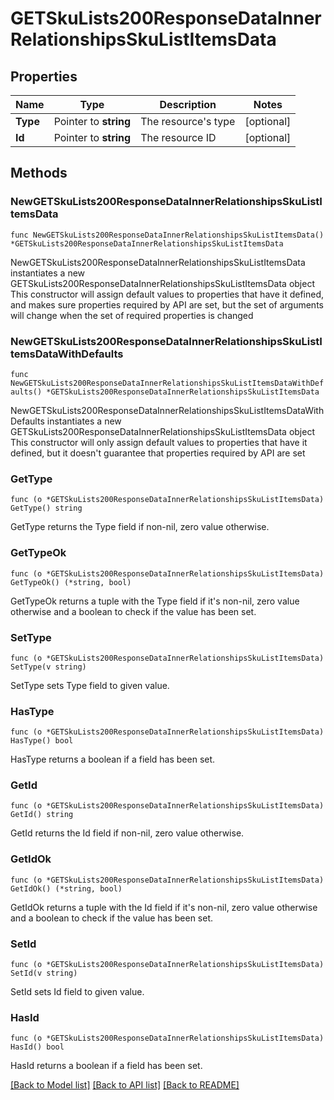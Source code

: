 # GETSkuLists200ResponseDataInnerRelationshipsSkuListItemsData

## Properties

Name | Type | Description | Notes
------------ | ------------- | ------------- | -------------
**Type** | Pointer to **string** | The resource&#39;s type | [optional] 
**Id** | Pointer to **string** | The resource ID | [optional] 

## Methods

### NewGETSkuLists200ResponseDataInnerRelationshipsSkuListItemsData

`func NewGETSkuLists200ResponseDataInnerRelationshipsSkuListItemsData() *GETSkuLists200ResponseDataInnerRelationshipsSkuListItemsData`

NewGETSkuLists200ResponseDataInnerRelationshipsSkuListItemsData instantiates a new GETSkuLists200ResponseDataInnerRelationshipsSkuListItemsData object
This constructor will assign default values to properties that have it defined,
and makes sure properties required by API are set, but the set of arguments
will change when the set of required properties is changed

### NewGETSkuLists200ResponseDataInnerRelationshipsSkuListItemsDataWithDefaults

`func NewGETSkuLists200ResponseDataInnerRelationshipsSkuListItemsDataWithDefaults() *GETSkuLists200ResponseDataInnerRelationshipsSkuListItemsData`

NewGETSkuLists200ResponseDataInnerRelationshipsSkuListItemsDataWithDefaults instantiates a new GETSkuLists200ResponseDataInnerRelationshipsSkuListItemsData object
This constructor will only assign default values to properties that have it defined,
but it doesn't guarantee that properties required by API are set

### GetType

`func (o *GETSkuLists200ResponseDataInnerRelationshipsSkuListItemsData) GetType() string`

GetType returns the Type field if non-nil, zero value otherwise.

### GetTypeOk

`func (o *GETSkuLists200ResponseDataInnerRelationshipsSkuListItemsData) GetTypeOk() (*string, bool)`

GetTypeOk returns a tuple with the Type field if it's non-nil, zero value otherwise
and a boolean to check if the value has been set.

### SetType

`func (o *GETSkuLists200ResponseDataInnerRelationshipsSkuListItemsData) SetType(v string)`

SetType sets Type field to given value.

### HasType

`func (o *GETSkuLists200ResponseDataInnerRelationshipsSkuListItemsData) HasType() bool`

HasType returns a boolean if a field has been set.

### GetId

`func (o *GETSkuLists200ResponseDataInnerRelationshipsSkuListItemsData) GetId() string`

GetId returns the Id field if non-nil, zero value otherwise.

### GetIdOk

`func (o *GETSkuLists200ResponseDataInnerRelationshipsSkuListItemsData) GetIdOk() (*string, bool)`

GetIdOk returns a tuple with the Id field if it's non-nil, zero value otherwise
and a boolean to check if the value has been set.

### SetId

`func (o *GETSkuLists200ResponseDataInnerRelationshipsSkuListItemsData) SetId(v string)`

SetId sets Id field to given value.

### HasId

`func (o *GETSkuLists200ResponseDataInnerRelationshipsSkuListItemsData) HasId() bool`

HasId returns a boolean if a field has been set.


[[Back to Model list]](../README.md#documentation-for-models) [[Back to API list]](../README.md#documentation-for-api-endpoints) [[Back to README]](../README.md)


